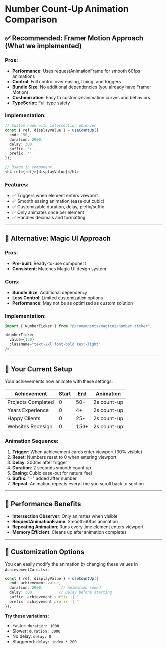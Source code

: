 # Number Count-Up Animation Comparison

## ✅ **Recommended: Framer Motion Approach** (What we implemented)

### Pros:
- **Performance**: Uses requestAnimationFrame for smooth 60fps animations
- **Control**: Full control over easing, timing, and triggers
- **Bundle Size**: No additional dependencies (you already have Framer Motion)
- **Customization**: Easy to customize animation curves and behaviors
- **TypeScript**: Full type safety

### Implementation:
```typescript
// Custom hook with intersection observer
const { ref, displayValue } = useCountUp({
  end: 150,
  duration: 2000,
  delay: 300,
  suffix: '+',
  prefix: ''
});

// Usage in component
<h4 ref={ref}>{displayValue}</h4>
```

### Features:
- ✅ Triggers when element enters viewport
- ✅ Smooth easing animation (ease-out cubic)
- ✅ Customizable duration, delay, prefix/suffix
- ✅ Only animates once per element
- ✅ Handles decimals and formatting

---

## 🔄 **Alternative: Magic UI Approach**

### Pros:
- **Pre-built**: Ready-to-use component
- **Consistent**: Matches Magic UI design system

### Cons:
- **Bundle Size**: Additional dependency
- **Less Control**: Limited customization options
- **Performance**: May not be as optimized as custom solution

### Implementation:
```typescript
import { NumberTicker } from "@/components/magicui/number-ticker";

<NumberTicker 
  value={150} 
  className="text-2xl font-bold text-light"
/>
```

---

## 🎯 **Your Current Setup**

Your achievements now animate with these settings:

| Achievement | Start | End | Animation |
|-------------|-------|-----|-----------|
| Projects Completed | 0 | 50+ | 2s count-up |
| Years Experience | 0 | 4+ | 2s count-up |
| Happy Clients | 0 | 25+ | 2s count-up |
| Websites Redesign | 0 | 150+ | 2s count-up |

### Animation Sequence:
1. **Trigger**: When achievement cards enter viewport (30% visible)
2. **Reset**: Numbers reset to 0 when entering viewport
3. **Delay**: 300ms after trigger
4. **Duration**: 2 seconds smooth count-up
5. **Easing**: Cubic ease-out for natural feel
6. **Suffix**: "+" added after number
7. **Repeat**: Animation repeats every time you scroll back to section

---

## 🚀 **Performance Benefits**

- **Intersection Observer**: Only animates when visible
- **RequestAnimationFrame**: Smooth 60fps animation
- **Repeating Animation**: Runs every time element enters viewport
- **Memory Efficient**: Cleans up after animation completes

---

## 🎨 **Customization Options**

You can easily modify the animation by changing these values in `AchievementCard.tsx`:

```typescript
const { ref, displayValue } = useCountUp({
  end: achievement.value,
  duration: 2000,        // Animation speed
  delay: 300,           // Delay before starting
  suffix: achievement.suffix || '',
  prefix: achievement.prefix || ''
});
```

**Try these variations:**
- Faster: `duration: 1000`
- Slower: `duration: 3000`
- No delay: `delay: 0`
- Staggered: `delay: index * 200`
